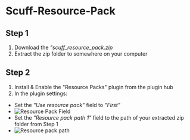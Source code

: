# Scuff-Resource-Pack

## Step 1
1. Download the *"scuff_resource_pack.zip*
2. Extract the zip folder to somewhere on your computer

## Step 2
1. Install & Enable the "Resource Packs" plugin from the plugin hub
2. In the plugin settings:
- Set the *"Use resource pack"* field to *"First"*
- ![Resource Pack Field](https://user-images.githubusercontent.com/25776095/151881752-724ca392-a105-4203-97e0-0b17b459bac2.png) 
- Set the *"Resource pack path 1"* field to the path of your extracted zip folder from Step 1
- ![Resource pack path](https://user-images.githubusercontent.com/25776095/151881828-2cfb4931-08fa-40b4-8b6d-b428086023c6.png)
